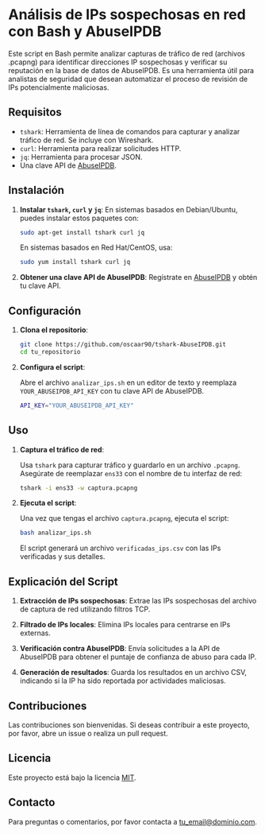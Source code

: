 # Análisis de IPs sospechosas en red con Bash y AbuseIPDB

Este script en Bash permite analizar capturas de tráfico de red (archivos .pcapng) para identificar direcciones IP sospechosas y verificar su reputación en la base de datos de AbuseIPDB. Es una herramienta útil para analistas de seguridad que desean automatizar el proceso de revisión de IPs potencialmente maliciosas.

## Requisitos

- `tshark`: Herramienta de línea de comandos para capturar y analizar tráfico de red. Se incluye con Wireshark.
- `curl`: Herramienta para realizar solicitudes HTTP.
- `jq`: Herramienta para procesar JSON.
- Una clave API de [AbuseIPDB](https://www.abuseipdb.com/).

## Instalación

1. **Instalar `tshark`, `curl` y `jq`**:
   En sistemas basados en Debian/Ubuntu, puedes instalar estos paquetes con:

   ```bash
   sudo apt-get install tshark curl jq
   ```

   En sistemas basados en Red Hat/CentOS, usa:

   ```bash
   sudo yum install tshark curl jq
   ```

2. **Obtener una clave API de AbuseIPDB**:
   Regístrate en [AbuseIPDB](https://www.abuseipdb.com/) y obtén tu clave API.

## Configuración

1. **Clona el repositorio**:

   ```bash
   git clone https://github.com/oscaar90/tshark-AbuseIPDB.git
   cd tu_repositorio
   ```

2. **Configura el script**:

   Abre el archivo `analizar_ips.sh` en un editor de texto y reemplaza `YOUR_ABUSEIPDB_API_KEY` con tu clave API de AbuseIPDB.

   ```bash
   API_KEY="YOUR_ABUSEIPDB_API_KEY"
   ```

## Uso

1. **Captura el tráfico de red**:

   Usa `tshark` para capturar tráfico y guardarlo en un archivo `.pcapng`. Asegúrate de reemplazar `ens33` con el nombre de tu interfaz de red:

   ```bash
   tshark -i ens33 -w captura.pcapng
   ```

2. **Ejecuta el script**:

   Una vez que tengas el archivo `captura.pcapng`, ejecuta el script:

   ```bash
   bash analizar_ips.sh
   ```

   El script generará un archivo `verificadas_ips.csv` con las IPs verificadas y sus detalles.

## Explicación del Script

1. **Extracción de IPs sospechosas**:
   Extrae las IPs sospechosas del archivo de captura de red utilizando filtros TCP.

2. **Filtrado de IPs locales**:
   Elimina IPs locales para centrarse en IPs externas.

3. **Verificación contra AbuseIPDB**:
   Envía solicitudes a la API de AbuseIPDB para obtener el puntaje de confianza de abuso para cada IP.

4. **Generación de resultados**:
   Guarda los resultados en un archivo CSV, indicando si la IP ha sido reportada por actividades maliciosas.

## Contribuciones

Las contribuciones son bienvenidas. Si deseas contribuir a este proyecto, por favor, abre un issue o realiza un pull request.

## Licencia

Este proyecto está bajo la licencia [MIT](LICENSE).

## Contacto

Para preguntas o comentarios, por favor contacta a [tu_email@dominio.com](mailto:tu_email@dominio.com).

